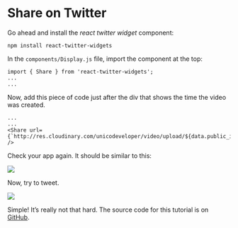 # Share on Twitter

Go ahead and install the _react twitter widget_ component:

```code
npm install react-twitter-widgets
```

In the `components/Display.js` file, import the component at the top:

```code
import { Share } from 'react-twitter-widgets';
...
...
```

Now, add this piece of code just after the div that shows the time the video was created.

```code
...
...
<Share url={`http://res.cloudinary.com/unicodeveloper/video/upload/${data.public_id}.mp4`} />
```

Check your app again. It should be similar to this:

![](https://cdn.scotch.io/21401/ffOV5jKXRRiYc3Y1Rjtz_image10.png)

Now, try to tweet.

![](https://cdn.scotch.io/21401/I3T6C9JRtGY1livEodGQ_image13-2.png)

Simple! It’s really not that hard. The source code for this tutorial is on [GitHub](https://synd.co/2rmm0aR).

